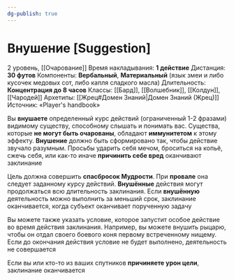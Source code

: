 ```yaml
---
dg-publish: true
---
```

# Внушение [Suggestion]
2 уровень, [[Очарование]]
Время накладывания: **1 действие**
Дистанция: **30 футов**
Компоненты: **Вербальный**, **Материальный** (язык змеи и либо кусочек медовых сот, либо капля сладкого масла)
Длительность: **Концентрация до 8 часов**
Классы: [[Бард]], [[Волшебник]], [[Колдун]], [[Чародей]]
Архетипы: [[Жрец#Домен Знаний|Домен Знаний (Жрец)]]
Источник: «Player's handbook»

Вы **внушаете** определенный курс действий (ограниченный 1-2 фразами) видимому существу, способному слышать и понимать вас. Существа, которые **не могут быть очарованы**, обладают **иммунитетом** к этому эффекту. **Внушение** должно быть сформировано так, чтобы действие звучало разумным. Просьбы ударить себя мечом, броситься на копьё, сжечь себя, или как-то иначе **причинить себе вред** оканчивают заклинание

Цель должна совершить **спасбросок Мудрости**. При **провале** она следует заданному курсу действий. **Внушённые** действия могут продолжаться всю длительность заклинания. Если **внушённую** деятельность можно выполнить за меньший срок, заклинание оканчивается, когда субъект оканчивает порученную задачу

Вы можете также указать условие, которое запустит особое действие во время действия заклинания. Например, вы можете внушить рыцарю, чтобы он отдал своего боевого коня первому встреченному нищему. Если до окончания действия условие не будет выполнено, деятельность не совершается

Если вы или кто-то из ваших спутников **причиняете урон цели**, заклинание оканчивается